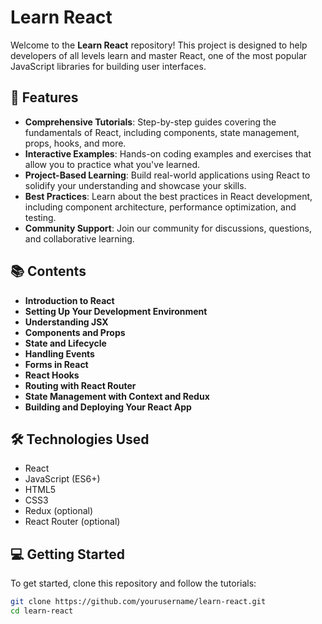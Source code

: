 # Learn React

Welcome to the **Learn React** repository! This project is designed to help developers of all levels learn and master React, one of the most popular JavaScript libraries for building user interfaces.

## 🚀 Features

- **Comprehensive Tutorials**: Step-by-step guides covering the fundamentals of React, including components, state management, props, hooks, and more.
- **Interactive Examples**: Hands-on coding examples and exercises that allow you to practice what you've learned.
- **Project-Based Learning**: Build real-world applications using React to solidify your understanding and showcase your skills.
- **Best Practices**: Learn about the best practices in React development, including component architecture, performance optimization, and testing.
- **Community Support**: Join our community for discussions, questions, and collaborative learning.

## 📚 Contents

- **Introduction to React**
- **Setting Up Your Development Environment**
- **Understanding JSX**
- **Components and Props**
- **State and Lifecycle**
- **Handling Events**
- **Forms in React**
- **React Hooks**
- **Routing with React Router**
- **State Management with Context and Redux**
- **Building and Deploying Your React App**

## 🛠️ Technologies Used

- React
- JavaScript (ES6+)
- HTML5
- CSS3
- Redux (optional)
- React Router (optional)

## 💻 Getting Started

To get started, clone this repository and follow the tutorials:

```bash
git clone https://github.com/yourusername/learn-react.git
cd learn-react
